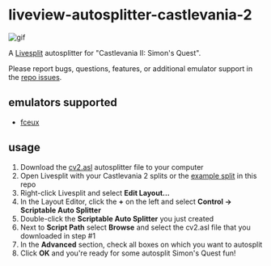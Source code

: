 # liveview-autosplitter-castlevania-2

![gif](https://j.gifs.com/NLDJgz.gif)

A [Livesplit](http://livesplit.org/) autosplitter for "Castlevania II: Simon's Quest".

Please report bugs, questions, features, or additional emulator support in the [repo issues](https://github.com/tonylukasavage/liveview-autosplitter-castlevania-2/issues).

## emulators supported

* [fceux](http://www.fceux.com/web/home.html)

## usage

1. Download the [cv2.asl](https://raw.githubusercontent.com/tonylukasavage/liveview-autosplitter-castlevania-2/master/cv2.asl) autosplitter file to your computer
1. Open Livesplit with your Castlevania 2 splits or the [example split](https://raw.githubusercontent.com/tonylukasavage/liveview-autosplitter-castlevania-2/master/cv2-example-splits.lss) in this repo
2. Right-click Livesplit and select **Edit Layout...**
3. In the Layout Editor, click the **+** on the left and select **Control -> Scriptable Auto Splitter**
4. Double-click the **Scriptable Auto Splitter** you just created
5. Next to **Script Path** select **Browse** and select the cv2.asl file that you downloaded in step #1
6. In the **Advanced** section, check all boxes on which you want to autosplit
7. Click **OK** and you're ready for some autosplit Simon's Quest fun!
